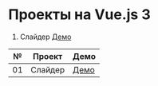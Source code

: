 # Проекты на Vue.js 3

1. Слайдер [Демо](https://inteltone.ru/vue/expanding-cards/)

| №  | Проект   | Демо                                              |
| -- | -------- | ------------------------------------------------- |
| 01 | Слайдер  | [Демо](https://inteltone.ru/vue/expanding-cards/) |


